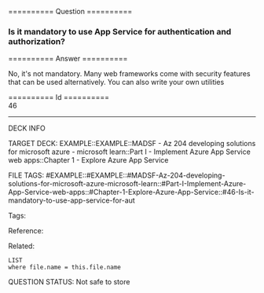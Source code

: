 ========== Question ==========  

### Is it mandatory to use App Service for authentication and authorization?  

========== Answer ==========  

No, it's not mandatory. Many web frameworks come with security features that can
be used alternatively. You can also write your own utilities

========== Id ==========  
46

---

DECK INFO

TARGET DECK: EXAMPLE::EXAMPLE::MADSF - Az 204 developing solutions for microsoft azure - microsoft learn::Part I - Implement Azure App Service web apps::Chapter 1 - Explore Azure App Service

FILE TAGS: #EXAMPLE::#EXAMPLE::#MADSF-Az-204-developing-solutions-for-microsoft-azure-microsoft-learn::#Part-I-Implement-Azure-App-Service-web-apps::#Chapter-1-Explore-Azure-App-Service::#46-Is-it-mandatory-to-use-app-service-for-aut

Tags:

Reference:

Related:

```dataview
LIST
where file.name = this.file.name
```

QUESTION STATUS: Not safe to store
